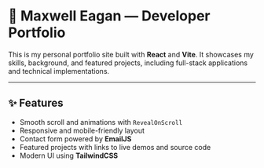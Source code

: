 # 💼 Maxwell Eagan — Developer Portfolio

This is my personal portfolio site built with **React** and **Vite**. It showcases my skills, background, and featured projects, including full-stack applications and technical implementations.

---

## ✨ Features

- Smooth scroll and animations with `RevealOnScroll`
- Responsive and mobile-friendly layout
- Contact form powered by **EmailJS**
- Featured projects with links to live demos and source code
- Modern UI using **TailwindCSS**


